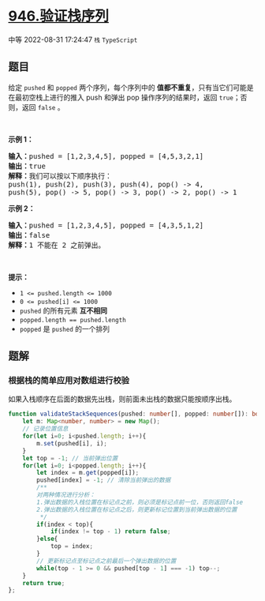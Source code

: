 # [946.验证栈序列](https://leetcode.cn/problems/validate-stack-sequences)
<span class="diff diff-medium">中等</span>
2022-08-31 17:24:47 `栈` `TypeScript`
## 题目
<p>给定&nbsp;<code>pushed</code>&nbsp;和&nbsp;<code>popped</code>&nbsp;两个序列，每个序列中的 <strong>值都不重复</strong>，只有当它们可能是在最初空栈上进行的推入 push 和弹出 pop 操作序列的结果时，返回 <code>true</code>；否则，返回 <code>false</code>&nbsp;。</p>

<p>&nbsp;</p>

<p><strong>示例 1：</strong></p>

<pre>
<strong>输入：</strong>pushed = [1,2,3,4,5], popped = [4,5,3,2,1]
<strong>输出：</strong>true
<strong>解释：</strong>我们可以按以下顺序执行：
push(1), push(2), push(3), push(4), pop() -&gt; 4,
push(5), pop() -&gt; 5, pop() -&gt; 3, pop() -&gt; 2, pop() -&gt; 1
</pre>

<p><strong>示例 2：</strong></p>

<pre>
<strong>输入：</strong>pushed = [1,2,3,4,5], popped = [4,3,5,1,2]
<strong>输出：</strong>false
<strong>解释：</strong>1 不能在 2 之前弹出。
</pre>

<p>&nbsp;</p>

<p><strong>提示：</strong></p>

<ul>
  <li><code>1 &lt;= pushed.length &lt;= 1000</code></li>
  <li><code>0 &lt;= pushed[i] &lt;= 1000</code></li>
  <li><code>pushed</code> 的所有元素 <strong>互不相同</strong></li>
  <li><code>popped.length == pushed.length</code></li>
  <li><code>popped</code> 是 <code>pushed</code> 的一个排列</li>
</ul>


## 题解
### 根据栈的简单应用对数组进行校验
如果入栈顺序在后面的数据先出栈，则前面未出栈的数据只能按顺序出栈。

```typescript
function validateStackSequences(pushed: number[], popped: number[]): boolean {
    let m: Map<number, number> = new Map();
    // 记录位置信息
    for(let i=0; i<pushed.length; i++){
        m.set(pushed[i], i);
    }
    let top = -1; // 当前弹出位置
    for(let i=0; i<popped.length; i++){
        let index = m.get(popped[i]);
        pushed[index] = -1; // 清除当前弹出的数据
        /**
        对两种情况进行分析：
        1.弹出数据的入栈位置在标记点之前，则必须是标记点前一位，否则返回false
        2.弹出数据的入栈位置在标记点之后，则更新标记位置到当前弹出数据的位置
         */
        if(index < top){
            if(index != top - 1) return false;
        }else{
            top = index;
        }
        // 更新标记点至标记点之前最后一个弹出数据的位置
        while(top - 1 >= 0 && pushed[top - 1] === -1) top--;
    }
    return true;
};
```

